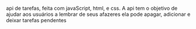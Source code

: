 api de tarefas, feita com javaScript, html, e css. A api tem o objetivo de ajudar aos usuários a lembrar de seus afazeres ela pode apagar, adicionar e deixar tarefas pendentes
